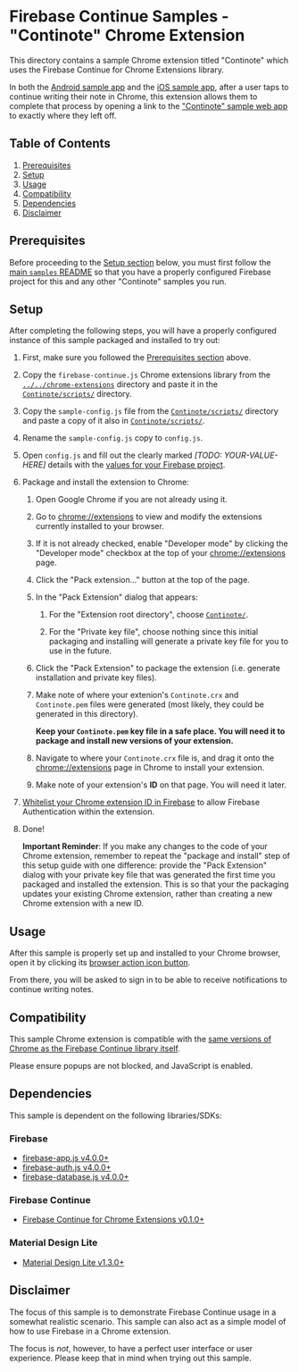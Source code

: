 # Firebase Continue Samples - "Continote" Chrome Extension

This directory contains a sample Chrome extension titled "Continote" which uses
the Firebase Continue for Chrome Extensions library.

In both the [Android sample app](../android) and the [iOS sample app](../ios),
after a user taps to continue writing their note in Chrome, this extension
allows them to complete that process by opening a link to the
["Continote" sample web app](../web) to exactly where they left off.

## Table of Contents

1. [Prerequisites](#prerequisites)
2. [Setup](#setup)
3. [Usage](#usage)
4. [Compatibility](#compatibility)
5. [Dependencies](#dependencies)
6. [Disclaimer](#disclaimer)

## Prerequisites

Before proceeding to the [Setup section](#setup) below, you
must first follow the [main `samples` README](../) so that you have a properly
configured Firebase project for this and any other "Continote" samples
you run.

## Setup

After completing the following steps, you will have a properly configured instance of
this sample packaged and installed to try out:

1.  First, make sure you followed the [Prerequisites section](#prerequisites) above.

2.  Copy the `firebase-continue.js` Chrome extensions library from the
    [`../../chrome-extensions`](../../chrome-extensions) directory and paste it in the
    [`Continote/scripts/`](Continote/scripts/) directory.

3.  Copy the `sample-config.js` file from the
    [`Continote/scripts/`](Continote/scripts)
    directory and paste a copy of it also in
    [`Continote/scripts/`](Continote/scripts).

4.  Rename the `sample-config.js` copy to `config.js`.

5.  Open `config.js` and fill out the clearly marked *[TODO: YOUR-VALUE-HERE]* details
    with the
    [values for your Firebase project](https://firebase.google.com/docs/web/setup#add_firebase_to_your_app).

6.  Package and install the extension to Chrome:

    1.  Open Google Chrome if you are not already using it.

    2.  Go to [chrome://extensions](chrome://extensions) to view and modify the
        extensions currently installed to your browser.

    3.  If it is not already checked, enable "Developer mode" by clicking the
        "Developer mode" checkbox at the top of your
        [chrome://extensions](chrome://extensions) page.

    4.  Click the "Pack extension..." button at the top of the page.

    5.  In the "Pack Extension" dialog that appears:

        1.  For the "Extension root directory", choose [`Continote/`](Continote).

        2.  For the "Private key file", choose nothing since this initial packaging
            and installing will generate a private key file for you to use in
            the future.

    6.  Click the "Pack Extension" to package the extension (i.e. generate
        installation and private key files).

    7.  Make note of where your extenion's `Continote.crx` and `Continote.pem` files
        were generated (most likely, they could be generated in this directory).

        **Keep your `Continote.pem` key file in a safe place.
        You will need it to package and install new versions of your extension.**

    8.  Navigate to where your `Continote.crx` file is, and drag it onto the
        [chrome://extensions](chrome://extensions) page in Chrome to install
        your extension.

    9.  Make note of your extension's **ID** on that page. You will need it later.

7.  [Whitelist your Chrome extension ID in Firebase](https://firebase.google.com/docs/auth/web/google-signin#authenticate_with_firebase_in_a_chrome_extension)
    to allow Firebase Authentication within the extension.

8.  Done!

    **Important Reminder**:
    If you make any changes to the code of your Chrome extension, remember
    to repeat the "package and install" step of this setup guide with one difference:
    provide the "Pack Extension" dialog with your private key file that was generated
    the first time you packaged and installed the extension. This is so that your
    the packaging updates your existing Chrome extension, rather than creating
    a new Chrome extension with a new ID.

## Usage

After this sample is properly set up and installed to your Chrome browser,
open it by clicking its
[browser action icon button](https://developer.chrome.com/extensions/browserAction).

From there, you will be asked to sign in to be able to receive notifications to
continue writing notes.

## Compatibility

This sample Chrome extension is compatible with the
[same versions of Chrome as the Firebase Continue library itself](../../chrome-extensions/#compatibility).

Please ensure popups are not blocked, and JavaScript is enabled.

## Dependencies

This sample is dependent on the following libraries/SDKs:

### Firebase
- [firebase-app.js v4.0.0+](https://firebase.google.com/docs/web/setup#add_firebase_to_your_app)
- [firebase-auth.js v4.0.0+](https://firebase.google.com/docs/web/setup#add_firebase_to_your_app)
- [firebase-database.js v4.0.0+](https://firebase.google.com/docs/web/setup#add_firebase_to_your_app)

### Firebase Continue
- [Firebase Continue for Chrome Extensions v0.1.0+](../../chrome-extensions)

### Material Design Lite
- [Material Design Lite v1.3.0+](https://getmdl.io/)

## Disclaimer

The focus of this sample is to demonstrate Firebase Continue usage in a
somewhat realistic scenario. This sample can also act as a simple model of how
to use Firebase in a Chrome extension.

The focus is *not*, however, to have a perfect user interface or user
experience. Please keep that in mind when trying out this sample.
